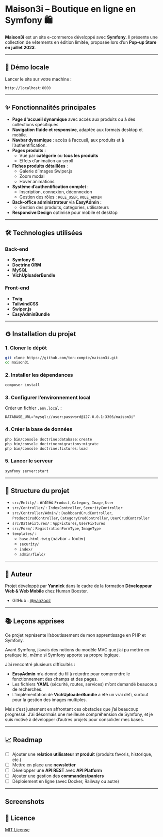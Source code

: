
# Maison3i – Boutique en ligne en Symfony 🛍️

**Maison3i** est un site e-commerce développé avec **Symfony**. Il présente une collection de vêtements en édition limitée, proposée lors d’un **Pop-up Store en juillet 2023**.

---

## 🚀 Démo locale

Lancer le site sur votre machine :

```
http://localhost:8000
```

---

## ✨ Fonctionnalités principales

- **Page d'accueil dynamique** avec accès aux produits ou à des collections spécifiques.
- **Navigation fluide et responsive**, adaptée aux formats desktop et mobile.
- **Navbar dynamique** : accès à l’accueil, aux produits et à l’authentification.
- **Pages produits** :
  - Vue par **catégorie** ou **tous les produits**
  - Effets d’animation au scroll
- **Fiches produits détaillées** :
  - Galerie d’images Swiper.js
  - Zoom modal
  - Hover animations
- **Système d’authentification complet** :
  - Inscription, connexion, déconnexion
  - Gestion des rôles : `ROLE_USER`, `ROLE_ADMIN`
- **Back-office administrateur** via **EasyAdmin** :
  - Gestion des produits, catégories, utilisateurs
- **Responsive Design** optimisé pour mobile et desktop

---

## 🛠️ Technologies utilisées

### Back-end
- **Symfony 6**
- **Doctrine ORM**
- **MySQL**
- **VichUploaderBundle**

### Front-end
- **Twig**
- **TailwindCSS**
- **Swiper.js**
- **EasyAdminBundle**

---

## ⚙️ Installation du projet

### 1. Cloner le dépôt

```bash
git clone https://github.com/ton-compte/maison3i.git
cd maison3i
```

### 2. Installer les dépendances

```bash
composer install
```

### 3. Configurer l’environnement local

Créer un fichier `.env.local` :

```dotenv
DATABASE_URL="mysql://user:password@127.0.0.1:3306/maison3i"
```

### 4. Créer la base de données

```bash
php bin/console doctrine:database:create
php bin/console doctrine:migrations:migrate
php bin/console doctrine:fixtures:load
```

### 5. Lancer le serveur

```bash
symfony server:start
```

---

## 🧩 Structure du projet

- `src/Entity/` : entités `Product`, `Category`, `Image`, `User`
- `src/Controller/` : `IndexController`, `SecurityController`
- `src/Controller/Admin/` : `DashboardCrudController`, `ProductCrudController`, `CategoryCrudController`, `UserCrudController`
- `src/DataFixtures/` : `AppFixtures`, `UserFixtures`
- `src/Form/` : `RegistrationFormType`, `ImageType`
- `templates/` :
  - `base.html.twig` (navbar + footer)
  - `security/`
  - `index/`
  - `admin/field/`

---

## 👤 Auteur

Projet développé par **Yannick** dans le cadre de la formation **Développeur Web & Web Mobile** chez Human Booster.

- GitHub : [@yanzooz](https://github.com/yanzooz)

---

## 📚 Leçons apprises

Ce projet représente l’aboutissement de mon apprentissage en PHP et Symfony.

Avant Symfony, j’avais des notions du modèle MVC que j’ai pu mettre en pratique ici, même si Symfony apporte sa propre logique.

J’ai rencontré plusieurs difficultés :
- **EasyAdmin** m’a donné du fil à retordre pour comprendre le fonctionnement des champs et des pages.
- Les fichiers **YAML** (sécurité, routes, services) m’ont demandé beaucoup de recherches.
- L’implémentation de **VichUploaderBundle** a été un vrai défi, surtout pour la gestion des images multiples.

Mais c’est justement en affrontant ces obstacles que j’ai beaucoup progressé. J’ai désormais une meilleure compréhension de Symfony, et je suis motivé à développer d’autres projets pour consolider mes bases.

---

## 📈 Roadmap

- [ ] Ajouter une **relation utilisateur ⇄ produit** (produits favoris, historique, etc.)
- [ ] Mettre en place une **newsletter**
- [ ] Développer une **API REST** avec **API Platform**
- [ ] Ajouter une gestion des **commandes/paniers**
- [ ] Déploiement en ligne (avec Docker, Railway ou autre)

---


## Screenshots


## 📄 Licence

[MIT License](https://choosealicense.com/licenses/mit/)


